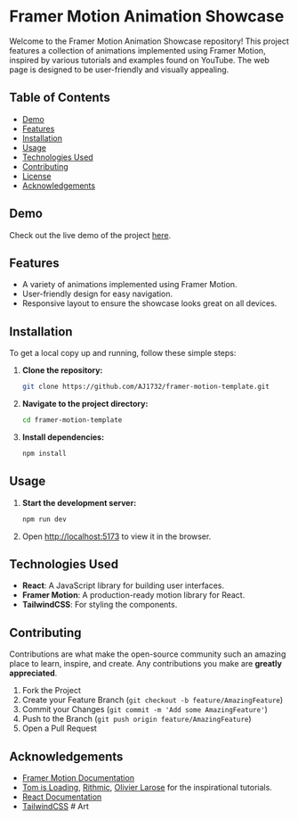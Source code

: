 # Framer Motion Animation Showcase

Welcome to the Framer Motion Animation Showcase repository! This project features a collection of animations implemented using Framer Motion, inspired by various tutorials and examples found on YouTube. The web page is designed to be user-friendly and visually appealing.

## Table of Contents

- [Demo](#demo)
- [Features](#features)
- [Installation](#installation)
- [Usage](#usage)
- [Technologies Used](#technologies-used)
- [Contributing](#contributing)
- [License](#license)
- [Acknowledgements](#acknowledgements)

## Demo

Check out the live demo of the project [here](https://1732-framer-motion-template.netlify.app/).

## Features

- A variety of animations implemented using Framer Motion.
- User-friendly design for easy navigation.
- Responsive layout to ensure the showcase looks great on all devices.

## Installation

To get a local copy up and running, follow these simple steps:

1. **Clone the repository:**
   ```sh
   git clone https://github.com/AJ1732/framer-motion-template.git
   ```
2. **Navigate to the project directory:**
   ```sh
   cd framer-motion-template
   ```
3. **Install dependencies:**
   ```sh
   npm install
   ```

## Usage

1. **Start the development server:**
   ```sh
   npm run dev
   ```
2. Open [http://localhost:5173](http://localhost:5173) to view it in the browser.

## Technologies Used

- **React**: A JavaScript library for building user interfaces.
- **Framer Motion**: A production-ready motion library for React.
- **TailwindCSS**: For styling the components.

## Contributing

Contributions are what make the open-source community such an amazing place to learn, inspire, and create. Any contributions you make are **greatly appreciated**.

1. Fork the Project
2. Create your Feature Branch (`git checkout -b feature/AmazingFeature`)
3. Commit your Changes (`git commit -m 'Add some AmazingFeature'`)
4. Push to the Branch (`git push origin feature/AmazingFeature`)
5. Open a Pull Request

## Acknowledgements

- [Framer Motion Documentation](https://www.framer.com/api/motion/)
- [Tom is Loading](https://www.youtube.com/@tomisloading), [Rithmic](https://www.youtube.com/@iamrithmic), [Olivier Larose](https://www.youtube.com/@olivierlarose1) for the inspirational tutorials.
- [React Documentation](https://reactjs.org/docs/getting-started.html)
- [TailwindCSS](https://tailwindcss.com/docs/installation)
#   A r t  
 